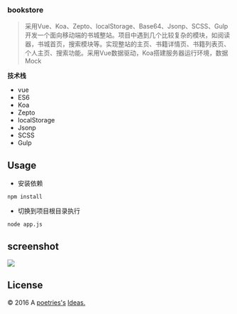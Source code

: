 ### bookstore
> 采用Vue、Koa、Zepto、localStorage、Base64、Jsonp、SCSS、Gulp开发一个面向移动端的书城整站。项目中遇到几个比较复杂的模块，如阅读器，书城首页，搜索模块等。实现整站的主页、书籍详情页、书籍列表页、个人主页、搜索功能。采用Vue数据驱动，Koa搭建服务器运行环境，数据Mock


**技术栈**

- vue
- ES6
- Koa
- Zepto
- localStorage
- Jsonp
- SCSS
- Gulp


Usage
---

- 安装依赖 

```
npm install
```

- 切换到项目根目录执行

```
node app.js
```


screenshot
---

![](http://resume.poetries.top/img/bookstore.png)

License
---

© 2016 A [poetries's](http://blog.poetries.top) [Ideas.](https://github.com/poetries/ideas)
